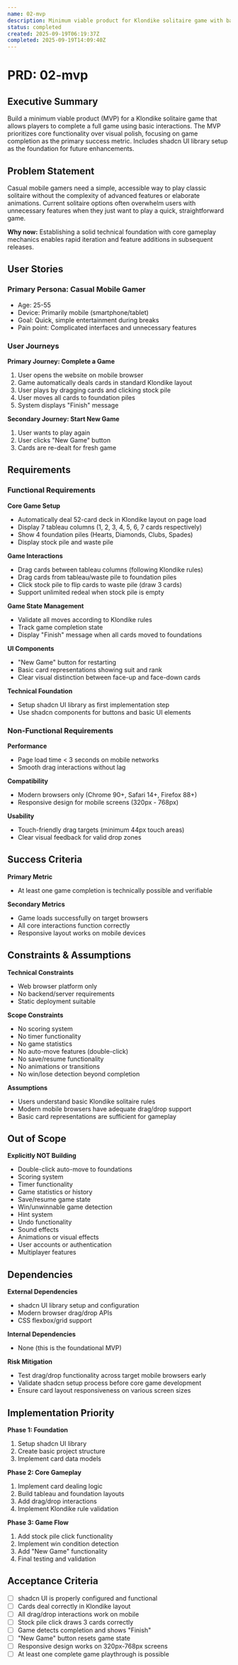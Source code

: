 ```yaml
---
name: 02-mvp
description: Minimum viable product for Klondike solitaire game with basic functionality and shadcn UI setup
status: completed
created: 2025-09-19T06:19:37Z
completed: 2025-09-19T14:09:40Z
---
```


# PRD: 02-mvp

## Executive Summary

Build a minimum viable product (MVP) for a Klondike solitaire game that allows players to complete a full game using basic interactions. The MVP prioritizes core functionality over visual polish, focusing on game completion as the primary success metric. Includes shadcn UI library setup as the foundation for future enhancements.

## Problem Statement

Casual mobile gamers need a simple, accessible way to play classic solitaire without the complexity of advanced features or elaborate animations. Current solitaire options often overwhelm users with unnecessary features when they just want to play a quick, straightforward game.

**Why now:** Establishing a solid technical foundation with core gameplay mechanics enables rapid iteration and feature additions in subsequent releases.

## User Stories

### Primary Persona: Casual Mobile Gamer
- Age: 25-55
- Device: Primarily mobile (smartphone/tablet)
- Goal: Quick, simple entertainment during breaks
- Pain point: Complicated interfaces and unnecessary features

### User Journeys

**Primary Journey: Complete a Game**
1. User opens the website on mobile browser
2. Game automatically deals cards in standard Klondike layout
3. User plays by dragging cards and clicking stock pile
4. User moves all cards to foundation piles
5. System displays "Finish" message

**Secondary Journey: Start New Game**
1. User wants to play again
2. User clicks "New Game" button
3. Cards are re-dealt for fresh game

## Requirements

### Functional Requirements

**Core Game Setup**
- Automatically deal 52-card deck in Klondike layout on page load
- Display 7 tableau columns (1, 2, 3, 4, 5, 6, 7 cards respectively)
- Show 4 foundation piles (Hearts, Diamonds, Clubs, Spades)
- Display stock pile and waste pile

**Game Interactions**
- Drag cards between tableau columns (following Klondike rules)
- Drag cards from tableau/waste pile to foundation piles
- Click stock pile to flip cards to waste pile (draw 3 cards)
- Support unlimited redeal when stock pile is empty

**Game State Management**
- Validate all moves according to Klondike rules
- Track game completion state
- Display "Finish" message when all cards moved to foundations

**UI Components**
- "New Game" button for restarting
- Basic card representations showing suit and rank
- Clear visual distinction between face-up and face-down cards

**Technical Foundation**
- Setup shadcn UI library as first implementation step
- Use shadcn components for buttons and basic UI elements

### Non-Functional Requirements

**Performance**
- Page load time < 3 seconds on mobile networks
- Smooth drag interactions without lag

**Compatibility**
- Modern browsers only (Chrome 90+, Safari 14+, Firefox 88+)
- Responsive design for mobile screens (320px - 768px)

**Usability**
- Touch-friendly drag targets (minimum 44px touch areas)
- Clear visual feedback for valid drop zones

## Success Criteria

**Primary Metric**
- At least one game completion is technically possible and verifiable

**Secondary Metrics**
- Game loads successfully on target browsers
- All core interactions function correctly
- Responsive layout works on mobile devices

## Constraints & Assumptions

**Technical Constraints**
- Web browser platform only
- No backend/server requirements
- Static deployment suitable

**Scope Constraints**
- No scoring system
- No timer functionality
- No game statistics
- No auto-move features (double-click)
- No save/resume functionality
- No animations or transitions
- No win/lose detection beyond completion

**Assumptions**
- Users understand basic Klondike solitaire rules
- Modern mobile browsers have adequate drag/drop support
- Basic card representations are sufficient for gameplay

## Out of Scope

**Explicitly NOT Building**
- Double-click auto-move to foundations
- Scoring system
- Timer functionality
- Game statistics or history
- Save/resume game state
- Win/unwinnable game detection
- Hint system
- Undo functionality
- Sound effects
- Animations or visual effects
- User accounts or authentication
- Multiplayer features

## Dependencies

**External Dependencies**
- shadcn UI library setup and configuration
- Modern browser drag/drop APIs
- CSS flexbox/grid support

**Internal Dependencies**
- None (this is the foundational MVP)

**Risk Mitigation**
- Test drag/drop functionality across target mobile browsers early
- Validate shadcn setup process before core game development
- Ensure card layout responsiveness on various screen sizes

## Implementation Priority

**Phase 1: Foundation**
1. Setup shadcn UI library
2. Create basic project structure
3. Implement card data models

**Phase 2: Core Gameplay**
1. Implement card dealing logic
2. Build tableau and foundation layouts
3. Add drag/drop interactions
4. Implement Klondike rule validation

**Phase 3: Game Flow**
1. Add stock pile click functionality
2. Implement win condition detection
3. Add "New Game" functionality
4. Final testing and validation

## Acceptance Criteria

- [ ] shadcn UI is properly configured and functional
- [ ] Cards deal correctly in Klondike layout
- [ ] All drag/drop interactions work on mobile
- [ ] Stock pile click draws 3 cards correctly
- [ ] Game detects completion and shows "Finish"
- [ ] "New Game" button resets game state
- [ ] Responsive design works on 320px-768px screens
- [ ] At least one complete game playthrough is possible